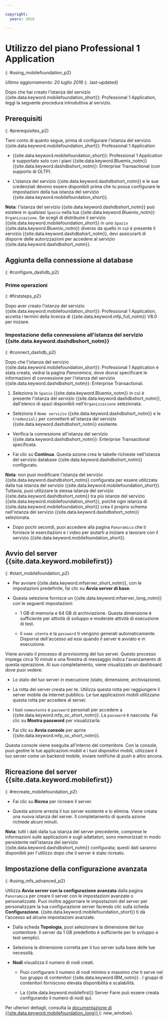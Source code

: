 ```yaml
---

copyright:
  years: 2016

---
```


#	Utilizzo del piano Professional 1 Application
{: #using_mobilefoundation_p2}

*Ultimo aggiornamento: 20 luglio 2016*
{: .last-updated}

Dopo che hai creato l'istanza del servizio {{site.data.keyword.mobilefoundation_short}}: Professional 1 Application, leggi la seguente procedura introduttiva al servizio.

## Prerequisiti
{: #prerequisites_p2}

Tieni conto di quanto segue, prima di configurare l'istanza del servizio {{site.data.keyword.mobilefoundation_short}}: Professional 1 Application
* {{site.data.keyword.mobilefoundation_short}}: Professional 1 Application è supportato solo con i piani {{site.data.keyword.Bluemix_notm}} {{site.data.keyword.dashdbshort_notm}}: Enterprise Transactional (con supporto di OLTP).

* L'istanza del servizio {{site.data.keyword.dashdbshort_notm}} e le sue credenziali devono essere disponibili prima che tu possa configurare le impostazioni
della tua istanza del servizio {{site.data.keyword.mobilefoundation_short}}.

**Nota**: l'istanza del servizio {{site.data.keyword.dashdbshort_notm}} può esistere in qualsiasi `Spazio` nella tua {{site.data.keyword.Bluemix_notm}} `Organizzazione`. Se scegli di distribuire il servizio {{site.data.keyword.mobilefoundation_short}} in uno `Spazio` {{site.data.keyword.Bluemix_notm}} diverso da quello in cui è presente il servizio {{site.data.keyword.dashdbshort_notm}},  devi assicurarti di disporre delle autorizzazioni per accedere al servizio {{site.data.keyword.dashdbshort_notm}}.


## Aggiunta della connessione al database
{: #configure_dashdb_p2}

###  Prime operazioni
{: #firststeps_p2}

Dopo aver creato l'istanza del servizio {{site.data.keyword.mobilefoundation_short}}: Professional 1 Application, accetta i termini della licenza di {{site.data.keyword.mfp_full_notm}} V8.0 per iniziare.

### Impostazione della connessione all'istanza del servizio {{site.data.keyword.dashdbshort_notm}}
{: #connect_dashdb_p2}

Dopo che l'istanza del servizio {{site.data.keyword.mobilefoundation_short}}: Professional 1 Application è stata creata, vedrai la pagina *Panoramica*,
dove dovrai specificare le informazioni di connessione per l'istanza del servizio {{site.data.keyword.dashdbshort_notm}}: Enterprise Transactional.

1.  Seleziona lo `Spazio`  {{site.data.keyword.Bluemix_notm}} in cui è presente l'istanza del servizio {{site.data.keyword.dashdbshort_notm}}, dall'elenco di spazi disponibili nell'`Organizzazione` selezionata. 

+ Seleziona il `Nome servizio` {{site.data.keyword.dashdbshort_notm}} e le `Credenziali` per connetterti all'istanza del servizio  {{site.data.keyword.dashdbshort_notm}} esistente.

+  Verifica la connessione all'istanza del servizio {{site.data.keyword.dashdbshort_notm}}: Enterprise Transactional specificata.

+  Fai clic su **Continua**. Questa azione crea le tabelle richieste nell'istanza del servizio database {{site.data.keyword.dashdbshort_notm}} configurato.

**Nota**: non puoi modificare l'istanza del servizio {{site.data.keyword.dashdbshort_notm}} configurata per essere utilizzata dalla tua istanza del servizio {{site.data.keyword.mobilefoundation_short}}. Tuttavia, puoi utilizzare la stessa istanza del servizio {{site.data.keyword.dashdbshort_notm}} tra più istanze del servizio {{site.data.keyword.mobilefoundation_short}}, poiché ogni istanza di {{site.data.keyword.mobilefoundation_short}} crea il proprio schema nell'istanza del servizio  {{site.data.keyword.dashdbshort_notm}} selezionata.

* Dopo pochi secondi, puoi accedere alla pagina `Panoramica` che ti fornisce le esercitazioni e i video per aiutarti a iniziare a lavorare con il servizio  {{site.data.keyword.mobilefoundation_short}}.

## Avvio del server {{site.data.keyword.mobilefirst}}
{: #start_mobilefoundation_p2}

* Per avviare {{site.data.keyword.mfserver_short_notm}}, con le impostazioni predefinite, fai clic su **Avvia server di base**.

* Questa selezione fornisce un {{site.data.keyword.mfserver_long_notm}} con le seguenti impostazioni:
    -  1 GB di memoria e 64 GB di archiviazione. Questa dimensione è sufficiente per attività di sviluppo e moderate attività di esecuzione di test.

    -	Il `nome utente` e la `password` ti vengono generati
automaticamente. Disporrai dell'accesso ad essi quando il server è avviato e in esecuzione.

Viene avviato il processo di provisioning del tuo server. Questo processo impiega circa 10 minuti e una finestra di messaggio
indica l'avanzamento di questa operazione. Al suo completamento, viene visualizzato un dashboard
dove puoi vedere:

  -	Lo stato del tuo server in esecuzione (stato, dimensione, archiviazione).

  -	La rotta del server creata per te. Utilizza questa rotta per raggiungere il server mobile da
internet pubblico. Le tue applicazioni mobili utilizzano questa rotta per accedere al server.

  -	I tuoi `nomeutente` e `password` personali per accedere a {{site.data.keyword.mfp_oc_short_notm}}. La `password` è nascosta. Fai clic su **Mostra password** per visualizzarla.

*	Fai clic su **Avvia console** per aprire {{site.data.keyword.mfp_oc_short_notm}}.


Questa console viene eseguita all'interno del contenitore. Con la console, puoi gestire le tue applicazioni mobili e i tuoi dispositivi mobili, utilizzare il tuo server come un backend mobile, inviare notifiche di push e altro ancora.

## Ricreazione del server {{site.data.keyword.mobilefirst}}
{: #recreate_mobilefoundation_p2}

*	Fai clic su **Ricrea** per ricreare il server.

* Questa azione arresta il tuo server esistente e lo elimina. Viene creata una nuova istanza del server. Il completamento di questa azione richiede
alcuni minuti.

**Nota**: tutti i dati dalla tua istanza del server precedente, comprese le informazioni sulle applicazioni e sugli adattatori, sono memorizzati in modo persistente nell'istanza del servizio {{site.data.keyword.dashdbshort_notm}} configurata; questi dati saranno disponibili per l'utilizzo dopo che il server è stato ricreato.

##	Impostazione della configurazione avanzata
{: #using_mfs_advanced_p2}

Utilizza **Avvia server con la configurazione avanzata** dalla pagina `Panoramica` per creare il server con le impostazioni avanzate o personalizzate. Puoi inoltre
aggiornare le impostazioni del server per personalizzare la tua configurazione server facendo clic sulla scheda
**Configurazione**. {{site.data.keyword.mobilefoundation_short}} ti dà l'accesso ad alcune impostazioni avanzate.

*	Dalla scheda **Topologia**, puoi selezionare la dimensione del tuo contenitore. Il server da 1 GB predefinito è sufficiente per lo sviluppo e test semplici.
  - Seleziona la dimensione corretta per il tuo server sulla base delle tue necessità.

  - **Nodi** visualizza il numero di nodi creati.
      - Puoi configurare il numero di nodi minimo e massimo che ti serve nel tuo gruppo di contenitori {{site.data.keyword.IBM_notm}} . I gruppi di contenitori forniscono
elevata disponibilità e scalabilità.

      - La {{site.data.keyword.mobilefirst}} Server Farm può essere creata configurando il numero di nodi qui.

Per ulteriori dettagli, consulta la [documentazione di {{site.data.keyword.mobilefoundation_long}} ](https://www.ibm.com/support/knowledgecenter/SSHS8R_8.0.0/wl_welcome.html){: new_window}.
